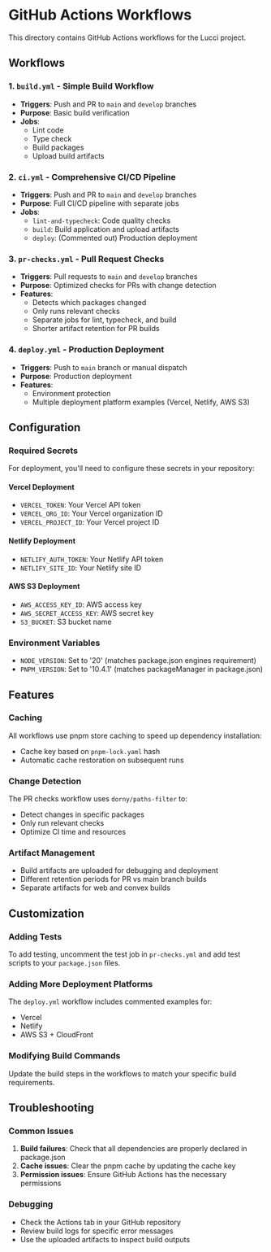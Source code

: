 # GitHub Actions Workflows

This directory contains GitHub Actions workflows for the Lucci project.

## Workflows

### 1. `build.yml` - Simple Build Workflow

- **Triggers**: Push and PR to `main` and `develop` branches
- **Purpose**: Basic build verification
- **Jobs**:
  - Lint code
  - Type check
  - Build packages
  - Upload build artifacts

### 2. `ci.yml` - Comprehensive CI/CD Pipeline

- **Triggers**: Push and PR to `main` and `develop` branches
- **Purpose**: Full CI/CD pipeline with separate jobs
- **Jobs**:
  - `lint-and-typecheck`: Code quality checks
  - `build`: Build application and upload artifacts
  - `deploy`: (Commented out) Production deployment

### 3. `pr-checks.yml` - Pull Request Checks

- **Triggers**: Pull requests to `main` and `develop` branches
- **Purpose**: Optimized checks for PRs with change detection
- **Features**:
  - Detects which packages changed
  - Only runs relevant checks
  - Separate jobs for lint, typecheck, and build
  - Shorter artifact retention for PR builds

### 4. `deploy.yml` - Production Deployment

- **Triggers**: Push to `main` branch or manual dispatch
- **Purpose**: Production deployment
- **Features**:
  - Environment protection
  - Multiple deployment platform examples (Vercel, Netlify, AWS S3)

## Configuration

### Required Secrets

For deployment, you'll need to configure these secrets in your repository:

#### Vercel Deployment

- `VERCEL_TOKEN`: Your Vercel API token
- `VERCEL_ORG_ID`: Your Vercel organization ID
- `VERCEL_PROJECT_ID`: Your Vercel project ID

#### Netlify Deployment

- `NETLIFY_AUTH_TOKEN`: Your Netlify API token
- `NETLIFY_SITE_ID`: Your Netlify site ID

#### AWS S3 Deployment

- `AWS_ACCESS_KEY_ID`: AWS access key
- `AWS_SECRET_ACCESS_KEY`: AWS secret key
- `S3_BUCKET`: S3 bucket name

### Environment Variables

- `NODE_VERSION`: Set to '20' (matches package.json engines requirement)
- `PNPM_VERSION`: Set to '10.4.1' (matches packageManager in package.json)

## Features

### Caching

All workflows use pnpm store caching to speed up dependency installation:

- Cache key based on `pnpm-lock.yaml` hash
- Automatic cache restoration on subsequent runs

### Change Detection

The PR checks workflow uses `dorny/paths-filter` to:

- Detect changes in specific packages
- Only run relevant checks
- Optimize CI time and resources

### Artifact Management

- Build artifacts are uploaded for debugging and deployment
- Different retention periods for PR vs main branch builds
- Separate artifacts for web and convex builds

## Customization

### Adding Tests

To add testing, uncomment the test job in `pr-checks.yml` and add test scripts to your `package.json` files.

### Adding More Deployment Platforms

The `deploy.yml` workflow includes commented examples for:

- Vercel
- Netlify
- AWS S3 + CloudFront

### Modifying Build Commands

Update the build steps in the workflows to match your specific build requirements.

## Troubleshooting

### Common Issues

1. **Build failures**: Check that all dependencies are properly declared in package.json
2. **Cache issues**: Clear the pnpm cache by updating the cache key
3. **Permission issues**: Ensure GitHub Actions has the necessary permissions

### Debugging

- Check the Actions tab in your GitHub repository
- Review build logs for specific error messages
- Use the uploaded artifacts to inspect build outputs
